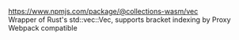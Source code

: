 https://www.npmjs.com/package/@collections-wasm/vec  
Wrapper of Rust's std::vec::Vec, supports bracket indexing by Proxy  
Webpack compatible  
